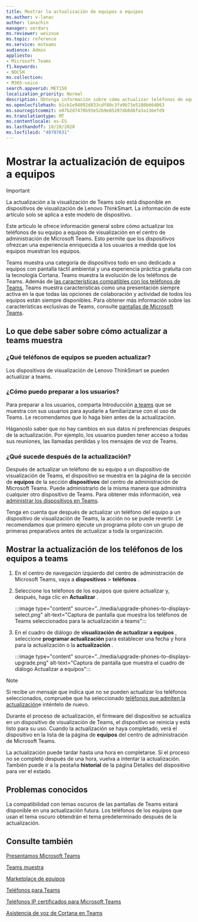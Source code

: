 ```yaml
---
title: Mostrar la actualización de equipos a equipos
ms.author: v-lanac
author: lanachin
manager: serdars
ms.reviewer: weizxue
ms.topic: reference
ms.service: msteams
audience: Admin
appliesto:
- Microsoft Teams
f1.keywords:
- NOCSH
ms.collection:
- M365-voice
search.appverid: MET150
localization_priority: Normal
description: Obtenga información sobre cómo actualizar teléfonos de equipos a equipos se muestra en el centro de administración de Microsoft Teams.
ms.openlocfilehash: b1cb1e94092d833cdf80c3fa9b73e5180b66d063
ms.sourcegitcommit: e07b2d7470b93e52b9e85207db0d6fa3a136efd9
ms.translationtype: MT
ms.contentlocale: es-ES
ms.lasthandoff: 10/28/2020
ms.locfileid: "48787631"
---
```

# <a name="upgrade-teams-phones-to-teams-displays"></a>Mostrar la actualización de equipos a equipos

> [!IMPORTANT]
> La actualización a la visualización de Teams solo está disponible en dispositivos de visualización de Lenovo ThinkSmart. La información de este artículo solo se aplica a este modelo de dispositivo.  

Este artículo le ofrece información general sobre cómo actualizar los teléfonos de su equipo a equipos de visualización en el centro de administración de Microsoft Teams. Esto permite que los dispositivos ofrezcan una experiencia enriquecida a los usuarios a medida que los equipos muestran los equipos.

Teams muestra una categoría de dispositivos todo en uno dedicado a equipos con pantalla táctil ambiental y una experiencia práctica gratuita con la tecnología Cortana. Teams muestra la evolución de los teléfonos de Teams. Además de [las características compatibles con los teléfonos de Teams](phones-for-teams.md#features-supported-by-teams-phones), Teams muestra características como una presentación siempre activa en la que todas las opciones de colaboración y actividad de todos los equipos están siempre disponibles. Para obtener más información sobre las características exclusivas de Teams, consulte [pantallas de Microsoft Teams](teams-displays.md).

## <a name="what-you-need-to-know-about-upgrading-to-teams-displays"></a>Lo que debe saber sobre cómo actualizar a teams muestra

### <a name="which-teams-phones-can-be-upgraded"></a>¿Qué teléfonos de equipos se pueden actualizar?

Los dispositivos de visualización de Lenovo ThinkSmart se pueden actualizar a teams.

### <a name="how-can-i-prepare-users"></a>¿Cómo puedo preparar a los usuarios?

Para preparar a los usuarios, comparta Introducción [a teams](https://support.microsoft.com/office/get-started-with-teams-displays-ff299825-7f13-4528-96c2-1d3437e6d4e6) que se muestra con sus usuarios para ayudarle a familiarizarse con el uso de Teams. Le recomendamos que lo haga bien antes de la actualización.

Háganoslo saber que no hay cambios en sus datos ni preferencias después de la actualización. Por ejemplo, los usuarios pueden tener acceso a todas sus reuniones, las llamadas perdidas y los mensajes de voz de Teams. 

### <a name="what-happens-after-the-upgrade"></a>¿Qué sucede después de la actualización?

Después de actualizar un teléfono de su equipo a un dispositivo de visualización de Teams, el dispositivo se muestra en la página de la sección de **equipos** de la sección **dispositivos** del centro de administración de Microsoft Teams. Puede administrarlo de la misma manera que administra cualquier otro dispositivo de Teams. Para obtener más información, vea [administrar los dispositivos en Teams](device-management.md).

Tenga en cuenta que después de actualizar un teléfono del equipo a un dispositivo de visualización de Teams, la acción no se puede revertir. Le recomendamos que primero ejecute un programa piloto con un grupo de primeras preparativos antes de actualizar a toda la organización. 

## <a name="upgrade-your-teams-phones-to-teams-displays"></a>Mostrar la actualización de los teléfonos de los equipos a teams

1. En el centro de navegación izquierdo del centro de administración de Microsoft Teams, vaya a **dispositivos**  >  **teléfonos** .
2. Seleccione los teléfonos de los equipos que quiere actualizar y, después, haga clic en **Actualizar** .

    :::image type="content" source="../media/upgrade-phones-to-displays-select.png" alt-text="Captura de pantalla que muestra los teléfonos de Teams seleccionados para la actualización a teams":::

3. En el cuadro de diálogo de **visualización de actualizar a equipos** , seleccione **programar actualización** para establecer una fecha y hora para la actualización o la **actualización** .

    :::image type="content" source="../media/upgrade-phones-to-displays-upgrade.png" alt-text="Captura de pantalla que muestra el cuadro de diálogo Actualizar a equipos":::

> [!NOTE]
> Si recibe un mensaje que indica que no se pueden actualizar los teléfonos seleccionados, compruebe que ha seleccionado [teléfonos que admiten la actualización](#which-teams-phones-can-be-upgraded)e inténtelo de nuevo.

Durante el proceso de actualización, el firmware del dispositivo se actualiza en un dispositivo de visualización de Teams, el dispositivo se reinicia y está listo para su uso. Cuando la actualización se haya completado, verá el dispositivo en la lista de la página de **equipos** del centro de administración de Microsoft Teams.

La actualización puede tardar hasta una hora en completarse. Si el proceso no se completó después de una hora, vuelva a intentar la actualización. También puede ir a la pestaña **historial** de la página Detalles del dispositivo para ver el estado.

## <a name="known-issues"></a>Problemas conocidos

La compatibilidad con temas oscuros de las pantallas de Teams estará disponible en una actualización futura. Los teléfonos de los equipos que usan el tema oscuro obtendrán el tema predeterminado después de la actualización.

## <a name="see-also"></a>Consulte también

[Presentamos Microsoft Teams](https://techcommunity.microsoft.com/t5/microsoft-teams-blog/introducing-microsoft-teams-displays/ba-p/1505437)

[Teams muestra](teams-displays.md)

[Marketplace de equipos](https://office.com/teamsdevices)

[Teléfonos para Teams](phones-for-teams.md)

[Teléfonos IP certificados para Microsoft Teams](teams-ip-phones.md)

[Asistencia de voz de Cortana en Teams](https://docs.microsoft.com/MicrosoftTeams/cortana-in-teams)
